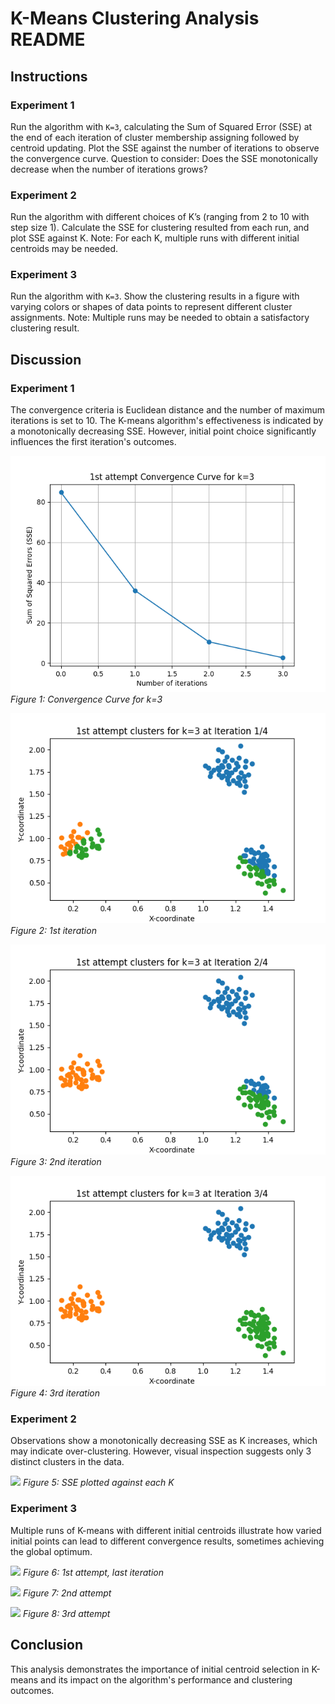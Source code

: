 # K-Means Clustering Analysis README

## Instructions

### Experiment 1
Run the algorithm with `K=3`, calculating the Sum of Squared Error (SSE) at the end of each iteration of cluster membership assigning followed by centroid updating. Plot the SSE against the number of iterations to observe the convergence curve. Question to consider: Does the SSE monotonically decrease when the number of iterations grows?

### Experiment 2
Run the algorithm with different choices of K’s (ranging from 2 to 10 with step size 1). Calculate the SSE for clustering resulted from each run, and plot SSE against K. Note: For each K, multiple runs with different initial centroids may be needed.

### Experiment 3
Run the algorithm with `K=3`. Show the clustering results in a figure with varying colors or shapes of data points to represent different cluster assignments. Note: Multiple runs may be needed to obtain a satisfactory clustering result.

## Discussion

### Experiment 1
The convergence criteria is Euclidean distance and the number of maximum iterations is set to 10. The K-means algorithm's effectiveness is indicated by a monotonically decreasing SSE. However, initial point choice significantly influences the first iteration's outcomes.

![](figs/1/1st_k3cc.png)
*Figure 1: Convergence Curve for k=3*

![](figs/1/1st_k3it.png)
*Figure 2: 1st iteration*

![](figs/1/1st_k3it2.png)
*Figure 3: 2nd iteration*

![](figs/1/1st_k3it3.png)
*Figure 4: 3rd iteration*

### Experiment 2
Observations show a monotonically decreasing SSE as K increases, which may indicate over-clustering. However, visual inspection suggests only 3 distinct clusters in the data.

![](2/each_k.png)
*Figure 5: SSE plotted against each K*

### Experiment 3
Multiple runs of K-means with different initial centroids illustrate how varied initial points can lead to different convergence results, sometimes achieving the global optimum.

![](3/1stlastit.png)
*Figure 6: 1st attempt, last iteration*

![](3/2ndlastit.png)
*Figure 7: 2nd attempt*

![](3/3rd_k3it3.png)
*Figure 8: 3rd attempt*

## Conclusion
This analysis demonstrates the importance of initial centroid selection in K-means and its impact on the algorithm's performance and clustering outcomes.
